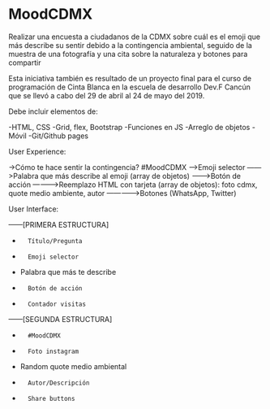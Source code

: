 # MoodCDMX

Realizar una encuesta a ciudadanos de la CDMX sobre cuál es el emoji que más describe su sentir debido a la contingencia ambiental, seguido de la muestra de una fotografía y una cita sobre la naturaleza y botones para compartir

Esta iniciativa también es resultado de un proyecto final para el curso de programación de Cinta Blanca en la escuela de desarrollo Dev.F Cancún que se llevó a cabo del 29 de abril al 24 de mayo del 2019.


Debe incluir elementos de:

-HTML, CSS
-Grid, flex, Bootstrap
-Funciones en JS
-Arreglo de objetos
-Móvil
-Git/Github pages


User Experience:

->Cómo te hace sentir la contingencia? #MoodCDMX
—>Emoji selector
——>Palabra que más describe al emoji (array de objetos)
———>Botón de acción
————>Reemplazo HTML con tarjeta (array de objetos): foto cdmx, quote medio ambiente, autor
—————>Botones (WhatsApp, Twitter)


User Interface:

——[PRIMERA ESTRUCTURA]
-		Título/Pregunta
-		Emoji selector
-	Palabra que más te describe
-		Botón de acción
-		Contador visitas

——[SEGUNDA ESTRUCTURA]
-		#MoodCDMX
-		Foto instagram
-	Random quote medio ambiental
-		Autor/Descripción
-		Share buttons
